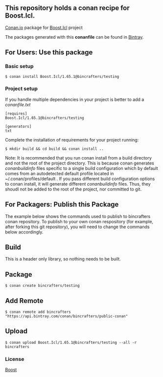 ## This repository holds a conan recipe for Boost.Icl.

[Conan.io](https://conan.io) package for [Boost.Icl](https://github.com/Boostorg/Icl) project

The packages generated with this **conanfile** can be found in [Bintray](https://bintray.com/bincrafters/public-conan/Boost.Icl%3Abincrafters).

## For Users: Use this package

### Basic setup

    $ conan install Boost.Icl/1.65.1@bincrafters/testing

### Project setup

If you handle multiple dependencies in your project is better to add a *conanfile.txt*

    [requires]
    Boost.Icl/1.65.1@bincrafters/testing

    [generators]
    txt

Complete the installation of requirements for your project running:</small></span>

    $ mkdir build && cd build && conan install ..
	
Note: It is recommended that you run conan install from a build directory and not the root of the project directory.  This is because conan generates *conanbuildinfo* files specific to a single build configuration which by default comes from an autodetected default profile located in ~/.conan/profiles/default .  If you pass different build configuration options to conan install, it will generate different *conanbuildinfo* files.  Thus, they shoudl not be added to the root of the project, nor committed to git. 

## For Packagers: Publish this Package

The example below shows the commands used to publish to bincrafters conan repository. To publish to your own conan respository (for example, after forking this git repository), you will need to change the commands below accordingly. 

## Build  

This is a header only library, so nothing needs to be built.

## Package 

    $ conan create bincrafters/testing
	
## Add Remote

	$ conan remote add bincrafters "https://api.bintray.com/conan/bincrafters/public-conan"

## Upload

    $ conan upload Boost.Icl/1.65.1@bincrafters/testing --all -r bincrafters

### License
[Boost](LICENSE)
